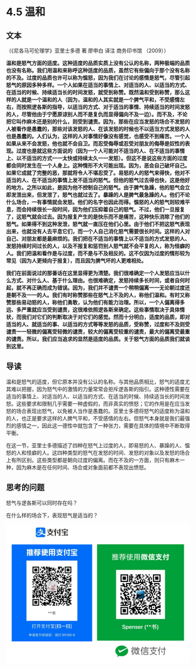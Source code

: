 # 4.5 温和

## 文本

（《尼各马可伦理学》亚里士多德 著 廖申白 译注 商务印书馆 （2009））

**温和是怒气方面的适度。这种适度的品质实质上没有公认的名称，两种极端的品质也没有名称。我们用温和来称呼这种适度的品质，虽然它有些偏向于那个没有名称的不及。过度的品质也许可以称为愠怒，因为我们在讨论的感情是怒气，尽管引起怒气的原因多种多样。一个人如果在适当的事情上、对适当的人、以适当的方式、在适当的时候、持续适当长的时间发怒，就受到称赞。既然温和受到称赞，那么这样的人就是一个温和的人（因为，温和的人其实就是一个脾气平和，不受感情左右，而按照逻各斯的指导，以适当的方式、对于适当的事情、持续适当的时间发怒的人，尽管他由于宁愿原谅别人而不是复仇而显得偏向不及一边）。而不及，不论把它叫作麻木还是别的什么，则受到谴责。因为，那些在应当发怒的场合不发怒的人被看作是愚蠢的，那些对该发怒的人、在该发怒的时候也不以适当方式发怒的人也是愚蠢的。人们认为，这样的人对事情好像没有感觉，也感受不到痛苦。一个人如果从来不会发怒，他也就不会自卫。而忍受侮辱或忍受对朋友的侮辱是奴性的表现。过度也是就这些方面说的（因为一个人可能对不适当的人、在不适当的事情上、以不适当的方式一一太快或持续太久一一发怒）。但这不是说这些方面的过度都会同时发生在一个人身上。这种情形不大可能出现。因为，恶会自己破坏自己。如果它成就了完整的恶，那就将令人不堪忍受了。易怒的人的怒气来得快，他对不适当的人、在不适当的事情上发不适当的怒气。但他的怒气过去得也快，这是他好的地方。之所以如此，是因为他不控制自己的怒气。由于脾气急躁，他的怒气会立即发泄出来，但发泄了，怒气也就过去了。暴躁的人是脾气最急躁的人。他们不论什么场合，一有事情就会发怒。他们的名字也因此而得。愠怒的人的怒气则较难平息，而会持续很长一段时间，因为他们压抑着自己的怒气。不过，他们一旦报复了，这怒气就会过去。因为报复产生的是快乐而不是痛苦，这种快乐消除了他们的怒气。如果得不到这种发泄，怒气就一直压在他们心里。由于他们不把这怒气表现出来，也就没有人去平息它们，而一个人自己消化怒气需要很长时间。这样的人对自己、对朋友都是最麻烦的。我们把在不适当的事情上以不适当的方式发怒的人、发怒持续时间过长的人，以及不报复和惩罚别人怒气就不会平复的人，称为怪癖的人。我们把温和看作是与过度，而不是与不及相反的。这不仅因为过度的情形较为常见（因为人更倾向于报复），而且因为脾气坏的人更难相处。**

**我们在前面说过的那番话在这里显得更为清楚。我们很难确定一个人发怒应当以什么方式、对什么人、基于什么理由。也很难确定，发怒持续多长时间，或者自何时起，就不再正确而成为错误。因为，我们并不谴责一个稍稍偏离一一无论朝过度还是朝不及一一的人。我们有时称赞那些在怒气上不及的人，称他们温和。有时又称赞那些易动怒的人，称他们勇敢，认为他们有能力治理。所以，一个人偏离得多远、多严重就应当受到谴责，这很难依照逻各斯来确定。这些事情取决于具体情状，而我们对它们的判断取决于对它们的感觉。然而十分明白，适度的品质，即对适当的人、就适当的事、以适当的方式等等发怒的品质，受称赞，过度和不及则受谴责一一轻微的偏离受轻微的谴责，较大的偏离受较重的谴责，最大的偏离受最重的谴责。所以，我们应当追求的显然是适度的品质。关于怒气方面的品质我们就谈到这里。**

## 导读

温和是怒气的适度，但它原本并没有公认的名称。与其他品质相比，怒气的适度尤其难以把握，因为怒气中的激情的力量常常会拒斥逻各斯的指引。这种德性需要在适当的事情上、对适当的人、以适当的方式、在适当的时候、持续适当长的时间发怒。这些要求和限制几乎需要一种虚假的，而非真实的愤怒；它的作用是在应当发怒的场合表现出怒气，以免被人当作是愚蠢的。亚里士多德将怒气的适度称为温和的人，也正是要求这样的人脾气平和，不受感情的左右。但怒气本身就是我们最强烈的感情之一，因此这一德性中就包含了一种张力，需要在具体的情境中不断取得平衡。

在这一节，亚里士多德描述了四种在怒气上过度的人，即易怒的人、暴躁的人、愠怒的人和怪癖的人。这四种类型的怒气在发怒的时间、发怒的对象以及发怒的场合上有所区别。这些类型都是朝向过度的偏离。而在不及的一方面，则只有麻木一种，因为麻木是在任何时间、场合或对象面前都不表现出愤怒。

## 思考的问题

怒气与逻各斯可以同时存在吗？

在什么样的场合下，表现怒气是适当的？

![](../.gitbook/assets/qr.png)

